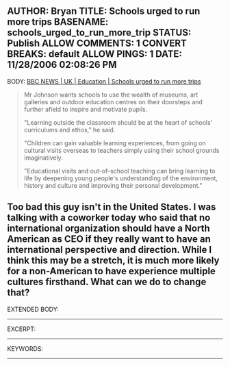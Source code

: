 AUTHOR: Bryan
TITLE: Schools urged to run more trips
BASENAME: schools_urged_to_run_more_trip
STATUS: Publish
ALLOW COMMENTS: 1
CONVERT BREAKS: __default__
ALLOW PINGS: 1
DATE: 11/28/2006 02:08:26 PM
-----
BODY:
<a title="BBC NEWS | UK | Education | Schools urged to run more trips" href="http://news.bbc.co.uk/2/hi/uk_news/education/6188944.stm">BBC NEWS | UK | Education | Schools urged to run more trips</a>

<blockquote>Mr Johnson wants schools to use the wealth of museums, art galleries and outdoor education centres on their doorsteps and further afield to inspire and motivate pupils.

"Learning outside the classroom should be at the heart of schools' curriculums and ethos," he said.

"Children can gain valuable learning experiences, from going on cultural visits overseas to teachers simply using their school grounds imaginatively.

"Educational visits and out-of-school teaching can bring learning to life by deepening young people's understanding of the environment, history and culture and improving their personal development."</blockquote>

Too bad this guy isn't in the United States. I was talking with a coworker today who said that no international organization should have a North American as CEO if they really want to have an international perspective and direction. While I think this may be a stretch, it is much more likely for a non-American to have experience multiple cultures firsthand. What can we do to change that?
-----
EXTENDED BODY:

-----
EXCERPT:

-----
KEYWORDS:

-----


